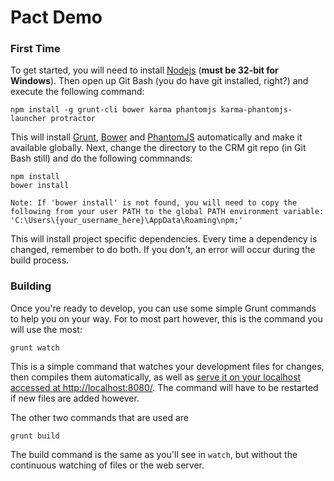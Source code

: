 Pact Demo
==========

### First Time

To get started, you will need to install [Nodejs](http://nodejs.org/) (**must be 32-bit for Windows**).  Then open up Git Bash (you do have git installed, right?) and execute the following command:

    npm install -g grunt-cli bower karma phantomjs karma-phantomjs-launcher protractor

This will install [Grunt](http://gruntjs.com/), [Bower](http://bower.io/) and [PhantomJS](http://phantomjs.org/) automatically and make it available globally.  Next, change the directory to the CRM git repo (in Git Bash still) and do the following commnands:

    npm install
    bower install
    
    Note: If 'bower install' is not found, you will need to copy the following from your user PATH to the global PATH environment variable: 'C:\Users\{your_username_here}\AppData\Roaming\npm;'

This will install project specific dependencies.  Every time a dependency is changed, remember to do both.  If you don't, an error will occur during the build process.

### Building

Once you're ready to develop, you can use some simple Grunt commands to help you on your way.  For to most part however, this is the command you will use the most:

    grunt watch

This is a simple command that watches your development files for changes, then compiles them automatically, as well as [serve it on your localhost accessed at http://localhost:8080/](http://localhost:8080/). The command will have to be restarted if new files are added however.

The other two commands that are used are

    grunt build

The build command is the same as you'll see in `watch`, but without the continuous watching of files or the web server.